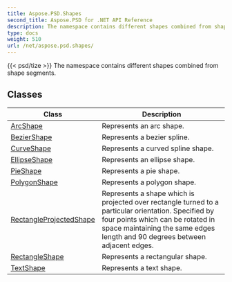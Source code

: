 ```yaml
---
title: Aspose.PSD.Shapes
second_title: Aspose.PSD for .NET API Reference
description: The namespace contains different shapes combined from shape segments
type: docs
weight: 510
url: /net/aspose.psd.shapes/
---
```

{{< psd/tize >}}
The namespace contains different shapes combined from shape segments.

## Classes

| Class | Description |
| --- | --- |
| [ArcShape](./arcshape/) | Represents an arc shape. |
| [BezierShape](./beziershape/) | Represents a bezier spline. |
| [CurveShape](./curveshape/) | Represents a curved spline shape. |
| [EllipseShape](./ellipseshape/) | Represents an ellipse shape. |
| [PieShape](./pieshape/) | Represents a pie shape. |
| [PolygonShape](./polygonshape/) | Represents a polygon shape. |
| [RectangleProjectedShape](./rectangleprojectedshape/) | Represents a shape which is projected over rectangle turned to a particular orientation. Specified by four points which can be rotated in space maintaining the same edges length and 90 degrees between adjacent edges. |
| [RectangleShape](./rectangleshape/) | Represents a rectangular shape. |
| [TextShape](./textshape/) | Represents a text shape. |


